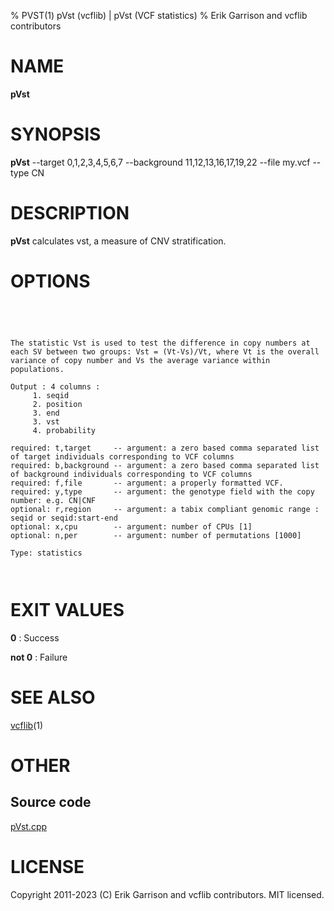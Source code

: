 % PVST(1) pVst (vcflib) | pVst (VCF statistics)
% Erik Garrison and vcflib contributors

# NAME

**pVst**

# SYNOPSIS

**pVst** --target 0,1,2,3,4,5,6,7 --background 11,12,13,16,17,19,22 --file my.vcf --type CN

# DESCRIPTION

**pVst** calculates vst, a measure of CNV stratification.



# OPTIONS

```




The statistic Vst is used to test the difference in copy numbers at
each SV between two groups: Vst = (Vt-Vs)/Vt, where Vt is the overall
variance of copy number and Vs the average variance within
populations.

Output : 4 columns :     
     1. seqid            
     2. position         
     3. end              
     3. vst              
     4. probability      

required: t,target     -- argument: a zero based comma separated list of target individuals corresponding to VCF columns       
required: b,background -- argument: a zero based comma separated list of background individuals corresponding to VCF columns   
required: f,file       -- argument: a properly formatted VCF.                                                                  
required: y,type       -- argument: the genotype field with the copy number: e.g. CN|CNF                           
optional: r,region     -- argument: a tabix compliant genomic range : seqid or seqid:start-end                                 
optional: x,cpu        -- argument: number of CPUs [1] 
optional: n,per        -- argument: number of permutations [1000] 

Type: statistics



```





# EXIT VALUES

**0**
: Success

**not 0**
: Failure

# SEE ALSO



[vcflib](./vcflib.md)(1)



# OTHER

## Source code

[pVst.cpp](https://github.com/vcflib/vcflib/blob/master/src/pVst.cpp)

# LICENSE

Copyright 2011-2023 (C) Erik Garrison and vcflib contributors. MIT licensed.

<!--
  Created with ./scripts/bin2md.rb scripts/bin2md-template.erb
-->
